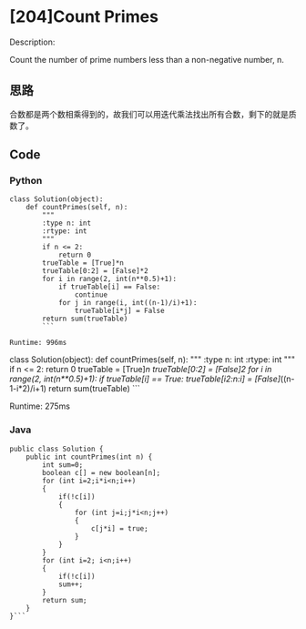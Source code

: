 # [204]Count Primes

Description:

Count the number of prime numbers less than a non-negative number, n.


## 思路
合数都是两个数相乘得到的，故我们可以用迭代乘法找出所有合数，剩下的就是质数了。


## Code

### Python
```
class Solution(object):
    def countPrimes(self, n):
        """
        :type n: int
        :rtype: int
        """
        if n <= 2:
            return 0
        trueTable = [True]*n
        trueTable[0:2] = [False]*2
        for i in range(2, int(n**0.5)+1):
            if trueTable[i] == False:
                continue
            for j in range(i, int((n-1)/i)+1):
                trueTable[i*j] = False
        return sum(trueTable)
        ```

Runtime: 996ms

```
class Solution(object):
    def countPrimes(self, n):
        """
        :type n: int
        :rtype: int
        """
        if n <= 2:
            return 0
        trueTable = [True]*n
        trueTable[0:2] = [False]*2
        for i in range(2, int(n**0.5)+1):
            if trueTable[i] == True:
                trueTable[i*2:n:i] = [False]*((n-1-i*2)/i+1)
        return sum(trueTable)
        ```

Runtime: 275ms


### Java

```
public class Solution {
    public int countPrimes(int n) {
        int sum=0;
        boolean c[] = new boolean[n];
        for (int i=2;i*i<n;i++)
        {
            if(!c[i])
            {
                for (int j=i;j*i<n;j++)
                {
                    c[j*i] = true;
                }
            }
        }
        for (int i=2; i<n;i++)
        {
            if(!c[i])
            sum++;
        }
        return sum;
    }
}```